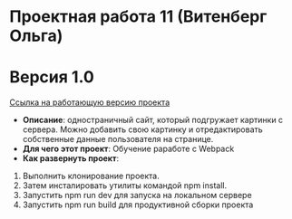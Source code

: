 # Проектная работа 11 (Витенберг Ольга) 
# Версия 1.0

[Ссылка на работающую версию проекта](https://Vitenberg.github.io/work11/)
- **Описание**: одностраничный сайт, который подгружает картинки с сервера. Можно добавить свою картинку и отредактировать собственные данные пользователя на странице.
- **Для чего этот проект**:  Обучение раработе с Webpack
- **Как развернуть проект**: 
1. Выполнить клонирование проекта. 
2. Затем инсталировать утилиты командой npm install. 
3. Запустить npm run dev для запуска на локальном сервере
4. Запустить npm run build для продуктивной сборки проекта
